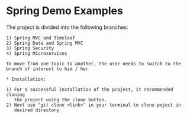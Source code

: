 # Spring Demo Examples
  The project is divided into the following branches:
    
    1) Spring MVC and Timeleaf
    2) Spring Date and Spring MVC
    3) Spring Security
    4) Spring Microservices
    
    To move from one topic to another, the user needs to switch to the
    branch of interest to him / her
    
    * Installation:
    
    1) For a successful installation of the project, it recommended cloning
       the project using the clone button.
    2) Next use "git clone <link>" in your terminal to clone poject in
       desired directory
